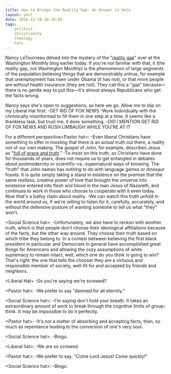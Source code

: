 ```yaml
---
title: How to Bridge the Reality Gap: An Answer in Hats
layout: post
date: 2016-12-28 20:39:03
tags:
	politics
	Christianity
	theology
	hats
---
```


Nancy LeTourneau delved into the mystery of the "[reality gap](http://washingtonmonthly.com/2016/12/28/how-do-we-bridge-the-reality-gap/#.WGQrukbIUD0.twitter)" over at the Washington Monthly blog earlier today. If you're not familiar with that, it (the reality gap, not Washington Monthly) is the phenomenon of large segments of the population believing things that are demonstrably untrue, for example that unemployment has risen under Obama (it has not), or that more people are without health insurance (they are not). They call this a "gap" because&mdash;there is no gentle way to put this&mdash;it's almost always Republicans who get the facts wrong.

Nancy says she's open to suggestions, so here we go. Allow me to slip on my Liberal Hat first:
-GET RID OF FOX NEWS
-Work individually with the chronically misinformed to fill them in one step at a time. It seems like a thankless task, but trust me, it does something.
-DID I MENTION GET RID OF FOX NEWS AND RUSH LIMBAUGH WHILE YOU'RE AT IT

For a different perspective&lt;Pastor hat&gt;:
-Even liberal Christians have something to offer in insisting that there is an actual truth out there, a reality not of our own making. The gospel of John, for example, describes Jesus as "[full of grace and truth](http://bible.oremus.org/?ql=349980574)."
-To insist on this truth, as Christians have done for thousands of years, does not require us to get entangled in debates about postmodernity or scientific-vs.-supernatural ways of knowing. The "truth" that John names has nothing to do with language games or dinosaur fossils. It is quite simply taking a stand in existence on the premise that the same restless, creative power of love that brought the universe into existence entered into flesh and blood in the man Jesus of Nazareth, and continues to work in those who choose to cooperate with it even today. Now *that's* a ballsy claim about reality.
-We can watch this truth unfold in the world around us, if we're willing to listen for it, carefully, accurately, and without the defensive posture of wanting someone to tell us what "they" won't.

&lt;Social Science hat&gt;:
-Unfortunately, we also have to reckon with another truth, which is that people don't choose their ideological affiliations because of the facts, but the other way around. They choose their truth based on which tribe they belong to. In a contest between believing the first black president in particular and Democrats in general have accomplished great things for Americans and allowing the cozy assumptions of white supremacy to remain intact, well, which one do you think is going to win? That's right: the one that tells the chooser they are a virtuous and responsible member of society, well-fit for and accepted by friends and neighbors.

&lt;Liberal Hat&gt;
-So you're saying we're screwed?

&lt;Pastor hat&gt;:
-We prefer to say "damned for all eternity."

&lt;Social Science hat&gt;:
-I'm saying don't hold your breath. It takes an extraordinary amount of work to break through the cognitive limits of group-think. It may be impossible to do it perfectly.

&lt;Pastor hat&gt;:
-It's not a matter of absorbing and accepting facts, then, so much as repentance leading to the conversion of one's very soul.

&lt;Social Science hat&gt;:
-Bingo.

&lt;Liberal hat&gt;:
-We are so screwed.

&lt;Pastor hat&gt;:
-We prefer to say, "Come Lord Jesus! Come quickly!"

&lt;Social Science hat&gt;:
-Bingo.

<!--share-->